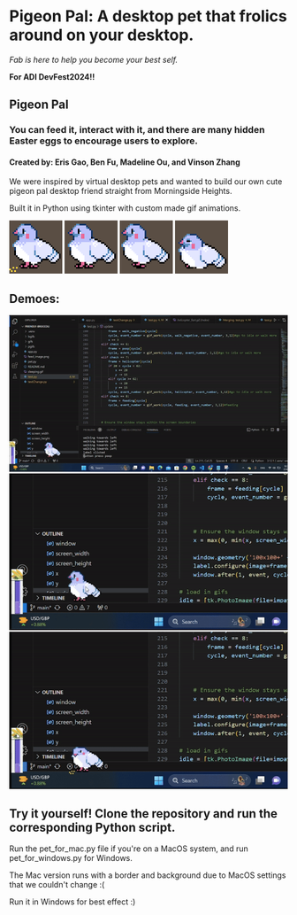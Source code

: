 # Pigeon Pal: A desktop pet that frolics around on your desktop. 
*Fab is here to help you become your best self.*

**For ADI DevFest2024!!**

## Pigeon Pal
### You can feed it, interact with it, and there are many hidden Easter eggs to encourage users to explore.
#### Created by: Eris Gao, Ben Fu, Madeline Ou, and Vinson Zhang

We were inspired by virtual desktop pets and wanted to build our own cute pigeon pal desktop friend straight from Morningside Heights.


Built it in Python using tkinter with custom made gif animations.

![feeding](/bgifs/feeding.gif)
![pooping](/bgifs/pooping.gif)
![walkingleft](/bgifs/walkingleft.gif)
![sleeping](/bgifs/sleeping.gif)

## Demoes:
![clip1](/demo_gifs/clip1.gif)
![clip2](/demo_gifs/clip2.gif)
![clip3](/demo_gifs/clip3.gif)

## Try it yourself! Clone the repository and run the corresponding Python script.


Run the pet_for_mac.py file if you're on a MacOS system, and run pet_for_windows.py for Windows.

The Mac version runs with a border and background due to MacOS settings that we couldn't change :(

Run it in Windows for best effect :)


